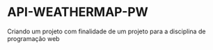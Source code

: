 # API-WEATHERMAP-PW
Criando um projeto com finalidade de um projeto para a disciplina de programação web
